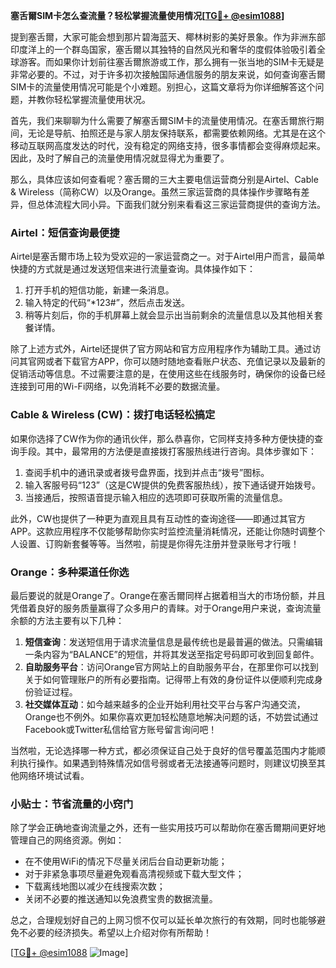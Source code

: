 **塞舌爾SIM卡怎么查流量？轻松掌握流量使用情况[[TG💪+ @esim1088](https://t.me/s/esim1088)]**

提到塞舌爾，大家可能会想到那片碧海蓝天、椰林树影的美好景象。作为非洲东部印度洋上的一个群岛国家，塞舌爾以其独特的自然风光和奢华的度假体验吸引着全球游客。而如果你计划前往塞舌爾旅游或工作，那么拥有一张当地的SIM卡无疑是非常必要的。不过，对于许多初次接触国际通信服务的朋友来说，如何查询塞舌爾SIM卡的流量使用情况可能是个小难题。别担心，这篇文章将为你详细解答这个问题，并教你轻松掌握流量使用状况。

首先，我们来聊聊为什么需要了解塞舌爾SIM卡的流量使用情况。在塞舌爾旅行期间，无论是导航、拍照还是与家人朋友保持联系，都需要依赖网络。尤其是在这个移动互联网高度发达的时代，没有稳定的网络支持，很多事情都会变得麻烦起来。因此，及时了解自己的流量使用情况就显得尤为重要了。

那么，具体应该如何查看呢？塞舌爾的三大主要电信运营商分别是Airtel、Cable & Wireless（简称CW）以及Orange。虽然三家运营商的具体操作步骤略有差异，但总体流程大同小异。下面我们就分别来看看这三家运营商提供的查询方法。

### Airtel：短信查询最便捷

Airtel是塞舌爾市场上较为受欢迎的一家运营商之一。对于Airtel用户而言，最简单快捷的方式就是通过发送短信来进行流量查询。具体操作如下：

1. 打开手机的短信功能，新建一条消息。
2. 输入特定的代码“*123#”，然后点击发送。
3. 稍等片刻后，你的手机屏幕上就会显示出当前剩余的流量信息以及其他相关套餐详情。

除了上述方式外，Airtel还提供了官方网站和官方应用程序作为辅助工具。通过访问其官网或者下载官方APP，你可以随时随地查看账户状态、充值记录以及最新的促销活动等信息。不过需要注意的是，在使用这些在线服务时，确保你的设备已经连接到可用的Wi-Fi网络，以免消耗不必要的数据流量。

### Cable & Wireless (CW)：拨打电话轻松搞定

如果你选择了CW作为你的通讯伙伴，那么恭喜你，它同样支持多种方便快捷的查询手段。其中，最常用的方法便是直接拨打客服热线进行咨询。具体步骤如下：

1. 查阅手机中的通讯录或者拨号盘界面，找到并点击“拨号”图标。
2. 输入客服号码“123”（这是CW提供的免费客服热线），按下通话键开始拨号。
3. 当接通后，按照语音提示输入相应的选项即可获取所需的流量信息。

此外，CW也提供了一种更为直观且具有互动性的查询途径——即通过其官方APP。这款应用程序不仅能够帮助你实时监控流量消耗情况，还能让你随时调整个人设置、订购新套餐等等。当然啦，前提是你得先注册并登录账号才行哦！

### Orange：多种渠道任你选

最后要说的就是Orange了。Orange在塞舌爾同样占据着相当大的市场份额，并且凭借着良好的服务质量赢得了众多用户的青睐。对于Orange用户来说，查询流量余额的方法主要有以下几种：

1. **短信查询**：发送短信用于请求流量信息是最传统也是最普遍的做法。只需编辑一条内容为“BALANCE”的短信，并将其发送至指定号码即可收到回复邮件。
2. **自助服务平台**：访问Orange官方网站上的自助服务平台，在那里你可以找到关于如何管理账户的所有必要指南。记得带上有效的身份证件以便顺利完成身份验证过程。
3. **社交媒体互动**：如今越来越多的企业开始利用社交平台与客户沟通交流，Orange也不例外。如果你喜欢更加轻松随意地解决问题的话，不妨尝试通过Facebook或Twitter私信给官方账号留言询问吧！

当然啦，无论选择哪一种方式，都必须保证自己处于良好的信号覆盖范围内才能顺利执行操作。如果遇到特殊情况如信号弱或者无法接通等问题时，则建议切换至其他网络环境试试看。

### 小贴士：节省流量的小窍门

除了学会正确地查询流量之外，还有一些实用技巧可以帮助你在塞舌爾期间更好地管理自己的网络资源。例如：

- 在不使用WiFi的情况下尽量关闭后台自动更新功能；
- 对于非紧急事项尽量避免观看高清视频或下载大型文件；
- 下载离线地图以减少在线搜索次数；
- 关闭不必要的推送通知以免浪费宝贵的数据流量。

总之，合理规划好自己的上网习惯不仅可以延长单次旅行的有效期，同时也能够避免不必要的经济损失。希望以上介绍对你有所帮助！

[[TG💪+ @esim1088](https://t.me/s/esim1088) ![Image](https://i.postimg.cc/4NQfJmqS/Snipaste-2025-05-13-00-14-12.png)]